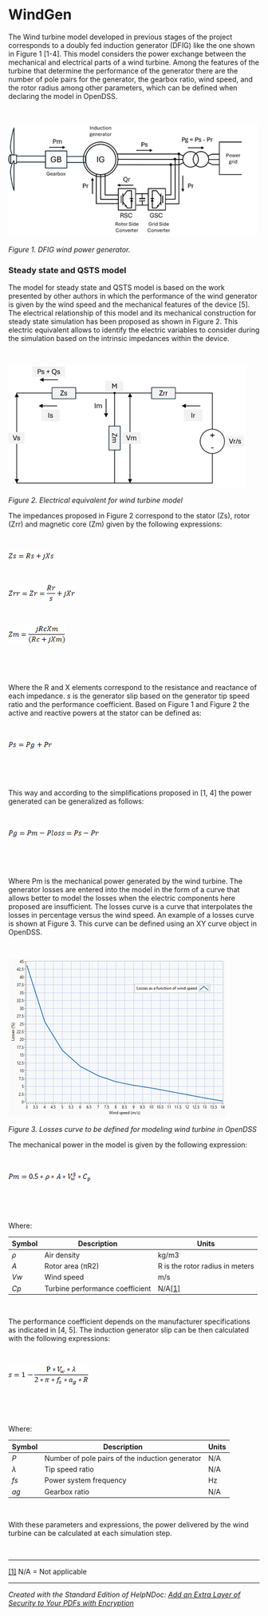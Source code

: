 # WindGen

The Wind turbine model developed in previous stages of the project corresponds to a doubly fed induction generator (DFIG) like the one shown in Figure 1 \[1-4\]. This model considers the power exchange between the mechanical and electrical parts of a wind turbine. Among the features of the turbine that determine the performance of the generator there are the number of pole pairs for the generator, the gearbox ratio, wind speed, and the rotor radius among other parameters, which can be defined when declaring the model in OpenDSS.

&nbsp;

![Image](<lib/NewItem 1.png>)

*Figure 1. DFIG wind power generator.*

### Steady state and QSTS model

The model for steady state and QSTS model is based on the work presented by other authors in which the performance of the wind generator is given by the wind speed and the mechanical features of the device \[5\]. The electrical relationship of this model and its mechanical construction for steady state simulation has been proposed as shown in Figure 2. This electric equivalent allows to identify the electric variables to consider during the simulation based on the intrinsic impedances within the device.

&nbsp;

![Image](<lib/NewItem 2.png>)

*Figure 2. Electrical equivalent for wind turbine model*

The impedances proposed in Figure 2 correspond to the stator (Zs), rotor (Zrr) and magnetic core (Zm) given by the following expressions:

&nbsp;

![Image](<lib/NewItem 6.png>)

&nbsp;

![Image](<lib/NewItem 5.png>)

&nbsp;

![Image](<lib/NewItem 4.png>)

&nbsp;

&nbsp;

Where the R and X elements correspond to the resistance and reactance of each impedance. *s* is the generator slip based on the generator tip speed ratio and the performance coefficient. Based on Figure 1 and Figure 2 the active and reactive powers at the stator can be defined as:

&nbsp;

![Image](<lib/NewItem 7.png>)

&nbsp;

&nbsp;

This way and according to the simplifications proposed in \[1, 4\] the power generated can be generalized as follows:

&nbsp;

![Image](<lib/NewItem 8.png>)

&nbsp;

&nbsp;

Where Pm is the mechanical power generated by the wind turbine. The generator losses are entered into the model in the form of a curve that allows better to model the losses when the electric components here proposed are insufficient. The losses curve is a curve that interpolates the losses in percentage versus the wind speed. An example of a losses curve is shown at Figure 3. This curve can be defined using an XY curve object in OpenDSS.

&nbsp;

![Image](<lib/NewItem 3.png>)

*Figure 3. Losses curve to be defined for modeling wind turbine in OpenDSS*

The mechanical power in the model is given by the following expression:

&nbsp;

![Image](<lib/NewItem 9.png>)

&nbsp;

&nbsp;

Where:

| **Symbol** | **Description** | **Units** |
| --- | --- | --- |
| *ρ* | Air density | kg/m3 |
| *A* | Rotor area (πR2) | R is the rotor radius in meters |
| *Vw* | Wind speed | m/s |
| *Cp* | Turbine performance coefficient | N/A[\[1\]](<OpenDSSDocumentation.md#\_ftn1>) |


 

The performance coefficient depends on the manufacturer specifications as indicated in \[4, 5\]. The induction generator slip can be then calculated with the following expressions:

&nbsp;

![Image](<lib/NewItem 10.png>)

&nbsp;

&nbsp;

Where:

| **Symbol** | **Description** | **Units** |
| --- | --- | --- |
| *Ρ* | Number of pole pairs of the induction generator | N/A |
| *λ* | Tip speed ratio | N/A |
| *fs* | Power system frequency | Hz |
| *ag* | Gearbox ratio | N/A |


 

With these parameters and expressions, the power delivered by the wind turbine can be calculated at each simulation step.

&nbsp;

***

[\[1\]](<OpenDSSDocumentation.md#\_ftnref1>) N/A = Not applicable

***
_Created with the Standard Edition of HelpNDoc: [Add an Extra Layer of Security to Your PDFs with Encryption](<https://www.helpndoc.com/step-by-step-guides/how-to-generate-an-encrypted-password-protected-pdf-document/>)_
